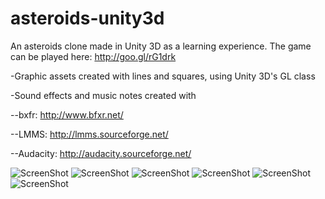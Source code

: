asteroids-unity3d
=================

An asteroids clone made in Unity 3D as a learning experience.
The game can be played here: http://goo.gl/rG1drk

-Graphic assets created with lines and squares, using Unity 3D's GL class

-Sound effects and music notes created with 

--bxfr: http://www.bfxr.net/

--LMMS: http://lmms.sourceforge.net/

--Audacity: http://audacity.sourceforge.net/

![ScreenShot](https://raw.github.com/vitorshade/asteroids-unity3d/master/image1.png "Main Menu")
![ScreenShot](https://raw.github.com/vitorshade/asteroids-unity3d/master/image2.png "In Game")
![ScreenShot](https://raw.github.com/vitorshade/asteroids-unity3d/master/image3.png "In Game 2")
![ScreenShot](https://raw.github.com/vitorshade/asteroids-unity3d/master/image4.png "In Game 3")
![ScreenShot](https://raw.github.com/vitorshade/asteroids-unity3d/master/image5.png "Game Over")
![ScreenShot](https://raw.github.com/vitorshade/asteroids-unity3d/master/image6.png "High Scores")

